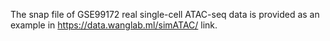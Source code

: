 The snap file of GSE99172 real single-cell ATAC-seq data is provided as an example in https://data.wanglab.ml/simATAC/ link.
